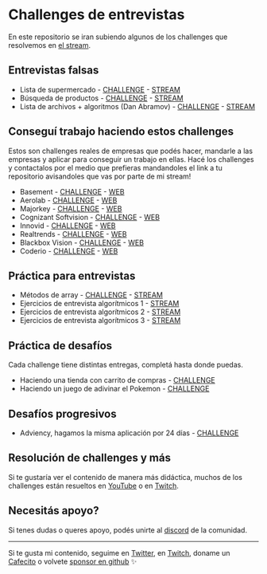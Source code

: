# Challenges de entrevistas
En este repositorio se iran subiendo algunos de los challenges que resolvemos en [el stream](https://twitch.tv/goncypozzo).

## Entrevistas falsas
* Lista de supermercado - [CHALLENGE](./supermarket-list) - [STREAM](https://www.youtube.com/watch?v=ocwsPB1ysOQ)
* Búsqueda de productos - [CHALLENGE](./list-search) - [STREAM](https://www.youtube.com/watch?v=SG5FFwLDuSQ)
* Lista de archivos + algoritmos (Dan Abramov) - [CHALLENGE](./dan-abramov) - [STREAM](https://www.youtube.com/watch?v=-w-P4u0x8ig)

## Conseguí trabajo haciendo estos challenges
Estos son challenges reales de empresas que podés hacer, mandarle a las empresas y aplicar para conseguir un trabajo en ellas. Hacé los challenges y contactalos por el medio que prefieras mandandoles el link a tu repositorio avisandoles que vas por parte de mi stream!

* Basement - [CHALLENGE](https://github.com/goncy/basement-challenge) - [WEB](https://basement.studio/)
* Aerolab - [CHALLENGE](https://github.com/goncy/aerolab-challenge) - [WEB](https://aerolab.co/)
* Majorkey - [CHALLENGE](https://github.com/goncy/tradehelm-challenge) - [WEB](https://www.majorkeytech.com/)
* Cognizant Softvision - [CHALLENGE](https://github.com/goncy/cognizant-softvision-challenge) - [WEB](https://www.cognizantsoftvision.com/)
* Innovid - [CHALLENGE](https://github.com/goncy/innovid-challenge) - [WEB](https://www.innovid.com/)
* Realtrends - [CHALLENGE](https://github.com/goncy/realtrends-challenge) - [WEB](https://www.real-trends.com/)
* Blackbox Vision - [CHALLENGE](https://github.com/goncy/blackbox-vision-challenge) - [WEB](https://blackbox-vision.tech/)
* Coderio - [CHALLENGE](https://github.com/goncy/coderio-challenge) - [WEB](https://coderio.co/)

## Práctica para entrevistas
* Métodos de array - [CHALLENGE](https://github.com/goncy/array-methods) - [STREAM](https://youtu.be/kX1HKn9yk0g)
* Ejercicios de entrevista algorítmicos 1 - [STREAM](https://youtu.be/BvjGztdb30E)
* Ejercicios de entrevista algorítmicos 2 - [STREAM](https://youtu.be/aCwW6ATxLZ4)
* Ejercicios de entrevista algorítmicos 3 - [STREAM](https://youtu.be/lA09l0Q1UDQ)

## Práctica de desafíos
Cada challenge tiene distintas entregas, completá hasta donde puedas.

* Haciendo una tienda con carrito de compras - [CHALLENGE](./simple-cart)
* Haciendo un juego de adivinar el Pokemon - [CHALLENGE](./guess-pokemon)

## Desafíos progresivos
* Adviency, hagamos la misma aplicación por 24 días - [CHALLENGE](https://twitter.com/goncy/status/1466050967808401409)

## Resolución de challenges y más
Si te gustaría ver el contenido de manera más didáctica, muchos de los challenges están resueltos en [YouTube](https://youtube.goncy.dev) o en [Twitch](https://twitch.tv/goncypozzo).

## Necesitás apoyo?
Si tenes dudas o queres apoyo, podés unirte al [discord](https://discord.goncy.dev) de la comunidad.

---
Si te gusta mi contenido, seguime en [Twitter](https://twitter.gonzalopozzo.com), en [Twitch](https://twitch.gonzalopozzo.com), doname un [Cafecito](https://cafecito.gonzalopozzo.com) o volvete [sponsor en github](https://github.com/sponsors/goncy) ✨
